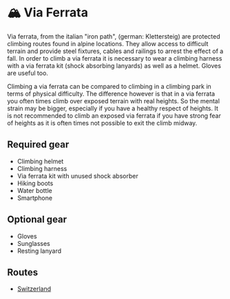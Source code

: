 # 🏔️ Via Ferrata

Via ferrata, from the italian "iron path", (german: Klettersteig) are protected climbing routes found in alpine locations. They allow access to difficult terrain and provide steel fixtures, cables and railings to arrest the effect of a fall. In order to climb a via ferrata it is necessary to wear a climbing harness with a via ferrata kit (shock absorbing lanyards) as well as a helmet. Gloves are useful too.

Climbing a via ferrata can be compared to climbing in a climbing park in terms of physical difficulty. The difference however is that in a via ferrata you often times climb over exposed terrain with real heights. So the mental strain may be bigger, especially if you have a healthy respect of heights. It is not recommended to climb an exposed via ferrata if you have strong fear of heights as it is often times not possible to exit the climb midway.

## Required gear

* Climbing helmet
* Climbing harness
* Via ferrata kit with unused shock absorber
* Hiking boots
* Water bottle
* Smartphone

## Optional gear

* Gloves
* Sunglasses
* Resting lanyard

## Routes

* [Switzerland](../travel/switzerland/#via-ferrata-klettersteig)
